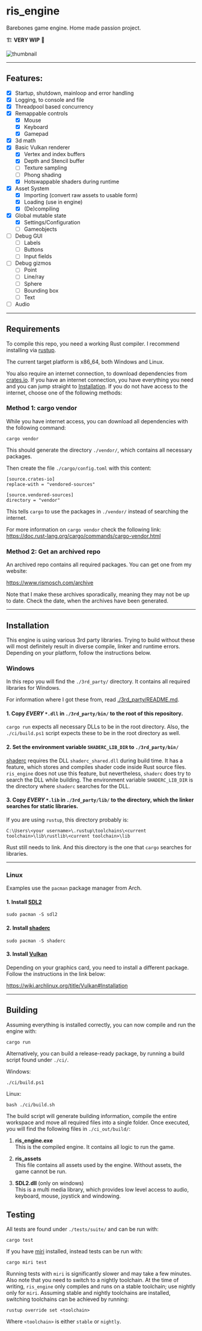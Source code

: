 # ris_engine

Barebones game engine. Home made passion project. 

🏗️ **VERY WIP** 👷

![thumbnail](images/ris_engine_small.png "DALL·E: \"an expressive oil painting of an engine, burning is colourful pigments\"")

---

## Features:

- [x] Startup, shutdown, mainloop and error handling
- [x] Logging, to console and file
- [x] Threadpool based concurrency
- [x] Remappable controls
  - [x] Mouse
  - [x] Keyboard
  - [x] Gamepad
- [x] 3d math
- [x] Basic Vulkan renderer
  - [x] Vertex and index buffers
  - [x] Depth and Stencil buffer
  - [ ] Texture sampling
  - [ ] Phong shading
  - [x] Hotswappable shaders during runtime
- [x] Asset System
  - [x] Importing (convert raw assets to usable form)
  - [x] Loading (use in engine)
  - [x] (De)compiling
- [x] Global mutable state
  - [x] Settings/Configuration
  - [ ] Gameobjects
- [ ] Debug GUI
  - [ ] Labels
  - [ ] Buttons
  - [ ] Input fields
- [ ] Debug gizmos
  - [ ] Point
  - [ ] Line/ray
  - [ ] Sphere
  - [ ] Bounding box
  - [ ] Text
- [ ] Audio

---

## Requirements

To compile this repo, you need a working Rust compiler. I recommend installing via [rustup](https://www.rust-lang.org/tools/install).

The current target platform is x86_64, both Windows and Linux.

You also require an internet connection, to download dependencies from [crates.io](https://crates.io/). If you have an internet connection, you have everything you need and you can jump straight to [Installation](#Installation). If you do not have access to the internet, choose one of the following methods:

### Method 1: cargo vendor

While you have internet access, you can download all dependencies with the following command:

    cargo vendor

This should generate the directory `./vendor/`, which contains all necessary packages.

Then create the file `./cargo/config.toml` with this content:

    [source.crates-io]
    replace-with = "vendored-sources"
    
    [source.vendored-sources]
    directory = "vendor"

This tells `cargo` to use the packages in `./vendor/` instead of searching the internet.

For more information on `cargo vendor` check the following link: https://doc.rust-lang.org/cargo/commands/cargo-vendor.html

### Method 2: Get an archived repo

An archived repo contains all required packages. You can get one from my website:

https://www.rismosch.com/archive

Note that I make these archives sporadically, meaning they may not be up to date. Check the date, when the archives have been generated.

---

## Installation

This engine is using various 3rd party libraries. Trying to build without these will most definitely result in diverse compile, linker and runtime errors. Depending on your platform, follow the instructions below.

### Windows

In this repo you will find the   `./3rd_party/` directory. It contains all required libraries for Windows.

For information where I got these from, read [./3rd_party/README.md](3rd_party/README.md). 

#### 1. Copy _EVERY_ `*.dll` in `./3rd_party/bin/` to the root of this repository.

`cargo run` expects all necessary DLLs to be in the root directory. Also, the `./ci/build.ps1` script expects these to be in the root directory as well.

#### 2. Set the environment variable `SHADERC_LIB_DIR` to `./3rd_party/bin/`

[shaderc](https://crates.io/crates/shaderc) requires the DLL `shaderc_shared.dll` during build time. It has a feature, which stores and compiles shader code inside Rust source files. `ris_engine` does not use this feature, but nevertheless, `shaderc` does try to search the DLL while building. The environment variable `SHADERC_LIB_DIR` is the directory where `shaderc` searches for the DLL.

#### 3. Copy _EVERY_ `*.lib` in `./3rd_party/lib/` to the directory, which the linker searches for static libraries.

If you are using `rustup`, this directory probably is:

    C:\Users\<your username>\.rustup\toolchains\<current toolchain>\lib\rustlib\<current toolchain>\lib

Rust still needs to link. And this directory is the one that `cargo` searches for libraries.

---

### Linux

Examples use the `pacman` package manager from Arch.

#### 1. Install [SDL2](https://archlinux.org/packages/extra/x86_64/sdl2/)

    sudo pacman -S sdl2

#### 2. Install [shaderc](https://archlinux.org/packages/extra/x86_64/shaderc/)

    sudo pacman -S shaderc

#### 3. Install [Vulkan](https://wiki.archlinux.org/title/Vulkan)

Depending on your graphics card, you need to install a different package. Follow the instructions in the link below:

https://wiki.archlinux.org/title/Vulkan#Installation

---

## Building

Assuming everything is installed correctly, you can now compile and run the engine with:

    cargo run

Alternatively, you can build a release-ready package, by running a build script found under `./ci/`.

Windows:

    ./ci/build.ps1

Linux:

    bash ./ci/build.sh

The build script will generate building information, compile the entire workspace and move all required files into a single folder. Once executed, you will find the following files in `./ci_out/build/`:

1. **ris_engine.exe**  
   This is the compiled engine. It contains all logic to run the game.

2. **ris_assets**  
   This file contains all assets used by the engine. Without assets, the game cannot be run.
   
3. **SDL2.dll** (only on windows)  
   This is a multi media library, which provides low level access to audio, keyboard, mouse, joystick and windowing.

## Testing

All tests are found under `./tests/suite/` and can be run with:

    cargo test

If you have [miri](https://github.com/rust-lang/miri) installed, instead tests can be run with:

    cargo miri test

Running tests with `miri` is significantly slower and may take a few minutes. Also note that you need to switch to a nightly toolchain. At the time of writing, `ris_engine` only compiles and runs on a stable toolchain; use nightly only for `miri`. Assuming stable and nightly toolchains are installed, switching toolchains can be achieved by running:

    rustup override set <toolchain>

Where `<toolchain>` is either `stable` or `nightly`.
